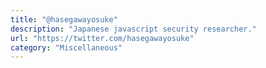 ```yaml
---
title: "@hasegawayosuke"
description: "Japanese javascript security researcher."
url: "https://twitter.com/hasegawayosuke"
category: "Miscellaneous"
---
```

